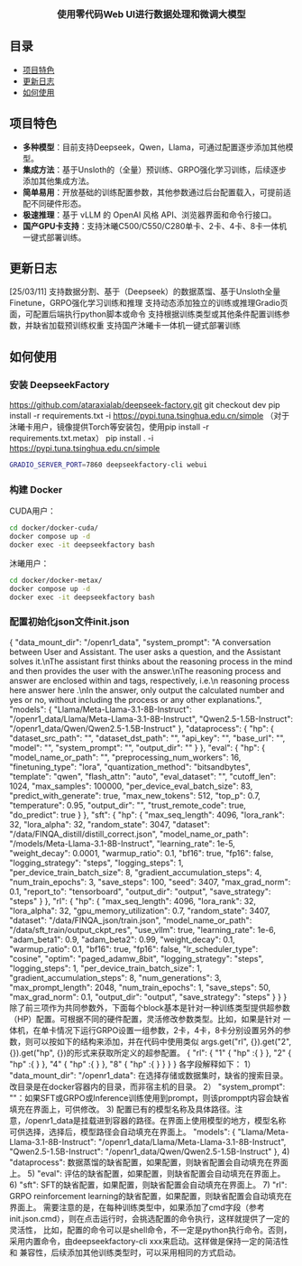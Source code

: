 <h3 align="center">
    使用零代码Web UI进行数据处理和微调大模型
</h3>

## 目录

- [项目特色](#项目特色)
- [更新日志](#更新日志)
- [如何使用](#如何使用)

## 项目特色

- **多种模型**：目前支持Deepseek，Qwen，Llama，可通过配置逐步添加其他模型。
- **集成方法**：基于Unsloth的（全量）预训练、GRPO强化学习训练，后续逐步添加其他集成方法。
- **简单易用**：开放基础的训练配置参数，其他参数通过后台配置载入，可提前适配不同硬件形态。
- **极速推理**：基于 vLLM 的 OpenAI 风格 API、浏览器界面和命令行接口。
- **国产GPU卡支持**：支持沐曦C500/C550/C280单卡、2卡、4卡、8卡一体机一键式部署训练。

## 更新日志

[25/03/11] 
支持数据分割、基于（Deepseek）的数据蒸馏、基于Unsloth全量Finetune，GRPO强化学习训练和推理
支持动态添加独立的训练或推理Gradio页面，可配置后端执行python脚本或命令
支持根据训练类型或其他条件配置训练参数，并缺省加载预训练权重
支持国产沐曦卡一体机一键式部署训练

## 如何使用

### 安装 DeepseekFactory

https://github.com/ataraxialab/deepseek-factory.git
git checkout dev
pip install -r requirements.txt -i https://pypi.tuna.tsinghua.edu.cn/simple
（对于沐曦卡用户，镜像提供Torch等安装包，使用pip install -r requirements.txt.metax）
pip install . -i https://pypi.tuna.tsinghua.edu.cn/simple

```bash
GRADIO_SERVER_PORT=7860 deepseekfactory-cli webui
```

### 构建 Docker

CUDA用户：
```bash
cd docker/docker-cuda/
docker compose up -d
docker exec -it deepseekfactory bash
```

沐曦用户：
```bash
cd docker/docker-metax/
docker compose up -d
docker exec -it deepseekfactory bash
```

### 配置初始化json文件init.json
{
  "data_mount_dir": "/openr1_data",
  "system_prompt": "A conversation between User and Assistant. The user asks a question, and the Assistant solves it.\nThe assistant first thinks about the reasoning process in the mind and then provides the user with the answer.\nThe reasoning process and answer are enclosed within <think> </think> and <answer> </answer> tags, respectively, i.e.\n<think> reasoning process here </think><answer> answer here </answer>.\nIn the answer, only output the calculated number and yes or no, without including the process or any other explanations.",
  "models": {
    "Llama/Meta-Llama-3.1-8B-Instruct": "/openr1_data/Llama/Meta-Llama-3.1-8B-Instruct",
    "Qwen2.5-1.5B-Instruct": "/openr1_data/Qwen/Qwen2.5-1.5B-Instruct"
  },
  "dataprocess": {
    "hp": {
      "dataset_src_path": "",
      "dataset_dst_path": "",
      "api_key": "",
      "base_url": "",
      "model": "",
      "system_prompt": "",
      "output_dir": ""
    }
  },
  "eval": {
    "hp": {
      "model_name_or_path": "",
      "preprocessing_num_workers": 16,
      "finetuning_type": "lora",
      "quantization_method": "bitsandbytes",
      "template": "qwen",
      "flash_attn": "auto",
      "eval_dataset": "",
      "cutoff_len": 1024,
      "max_samples": 100000,
      "per_device_eval_batch_size": 83,
      "predict_with_generate": true,
      "max_new_tokens": 512,
      "top_p": 0.7,
      "temperature": 0.95,
      "output_dir": "",
      "trust_remote_code": true,
      "do_predict": true
    }
  },
  "sft": {
    "hp": {
      "max_seq_length": 4096,
      "lora_rank": 32,
      "lora_alpha": 32,
      "random_state": 3047,
      "dataset": "/data/FINQA_distill/distill_correct.json",
      "model_name_or_path": "/models/Meta-Llama-3.1-8B-Instruct",
      "learning_rate": 1e-5,
      "weight_decay": 0.0001,
      "warmup_ratio": 0.1,
      "bf16": true,
      "fp16": false,
      "logging_strategy": "steps",
      "logging_steps": 1,
      "per_device_train_batch_size": 8,
      "gradient_accumulation_steps": 4,
      "num_train_epochs": 3,
      "save_steps": 100,
      "seed": 3407,
      "max_grad_norm": 0.1,
      "report_to": "tensorboard",
      "output_dir": "output",
      "save_strategy": "steps"
    }
  },
  "rl": {
    "hp": {
      "max_seq_length": 4096,
      "lora_rank": 32,
      "lora_alpha": 32,
      "gpu_memory_utilization": 0.7,
      "random_state": 3407,
      "dataset": "/data/FINQA_json/train.json",
      "model_name_or_path": "/data/sft_train/output_ckpt_res",
      "use_vllm": true,
      "learning_rate": 1e-6,
      "adam_beta1": 0.9,
      "adam_beta2": 0.99,
      "weight_decay": 0.1,
      "warmup_ratio": 0.1,
      "bf16": true,
      "fp16": false,
      "lr_scheduler_type": "cosine",
      "optim": "paged_adamw_8bit",
      "logging_strategy": "steps",
      "logging_steps": 1,
      "per_device_train_batch_size": 1,
      "gradient_accumulation_steps": 8,
      "num_generations": 3,
      "max_prompt_length": 2048,
      "num_train_epochs": 1,
      "save_steps": 50,
      "max_grad_norm": 0.1,
      "output_dir": "output",
      "save_strategy": "steps"
    }
  }
}
除了前三项作为共同参数外，下面每个block基本是针对一种训练类型提供超参数（HP）配置。可根据不同的硬件配置，灵活修改参数类型。比如，如果是针对
一体机，在单卡情况下运行GRPO设置一组参数，2卡，4卡，8卡分别设置另外的参数，则可以按如下的结构来添加，并在代码中使用类似
      args.get("rl", {}).get("2", {}).get("hp", {})的形式来获取所定义的超参配置。
{
    "rl": {
        "1" {
            "hp" :{
            }
        },
        "2" {
            "hp" :{
            }
        },
        "4" {
            "hp" :{
            }
        },
        "8" {
            "hp" :{
            }
        }
    }
}
各字段解释如下：
1） "data_mount_dir": "/openr1_data": 在选择存储或数据集时，缺省的搜索目录。改目录是在docker容器内的目录，而非宿主机的目录。
2） "system_prompt": ""：如果SFT或GRPO或Inference训练使用到prompt，则该promppt内容会缺省填充在界面上，可供修改。
3) 配置已有的模型名称及具体路径。注意，/openr1_data是挂载进到容器的路径。在界面上使用模型的地方，模型名称可供选择，选择后，模型路径会自动填充在界面上。
  "models": {
    "Llama/Meta-Llama-3.1-8B-Instruct": "/openr1_data/Llama/Meta-Llama-3.1-8B-Instruct",
    "Qwen2.5-1.5B-Instruct": "/openr1_data/Qwen/Qwen2.5-1.5B-Instruct"
  },
4) "dataprocess": 数据蒸馏的缺省配置，如果配置，则缺省配置会自动填充在界面上。
5) "eval": 评估的缺省配置，如果配置，则缺省配置会自动填充在界面上。
6) "sft": SFT的缺省配置，如果配置，则缺省配置会自动填充在界面上。
7) "rl": GRPO  reinforcement learning的缺省配置，如果配置，则缺省配置会自动填充在界面上。
需要注意的是，在每种训练类型中，如果添加了cmd字段（参考init.json.cmd），则在点击运行时，会挑选配置的命令执行，这样就提供了一定的灵活性，
比如，配置的命令可以是shell命令，不一定是python执行命令。否则，采用内置命令，由deepseekfactory-cli xxx来启动。这样做是保持一定的简洁性和
兼容性，后续添加其他训练类型时，可以采用相同的方式启动。
